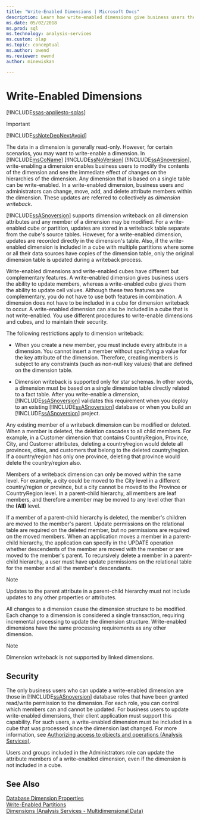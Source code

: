 ```yaml
---
title: "Write-Enabled Dimensions | Microsoft Docs"
description: Learn how write-enabled dimensions give business users the ability to update members.
ms.date: 05/02/2018
ms.prod: sql
ms.technology: analysis-services
ms.custom: olap
ms.topic: conceptual
ms.author: owend
ms.reviewer: owend
author: minewiskan

---
```

# Write-Enabled Dimensions
[!INCLUDE[ssas-appliesto-sqlas](../includes/ssas-appliesto-sqlas.md)]
    
> [!IMPORTANT]  
>  [!INCLUDE[ssNoteDepNextAvoid](../includes/ssnotedepnextavoid-md.md)]  
  
 The data in a dimension is generally read-only. However, for certain scenarios, you may want to write-enable a dimension. In [!INCLUDE[msCoName](../includes/msconame-md.md)] [!INCLUDE[ssNoVersion](../includes/ssnoversion-md.md)] [!INCLUDE[ssASnoversion](../includes/ssasnoversion-md.md)], write-enabling a dimension enables business users to modify the contents of the dimension and see the immediate effect of changes on the hierarchies of the dimension. Any dimension that is based on a single table can be write-enabled. In a write-enabled dimension, business users and administrators can change, move, add, and delete attribute members within the dimension. These updates are referred to collectively as *dimension writeback*.  
  
 [!INCLUDE[ssASnoversion](../includes/ssasnoversion-md.md)] supports dimension writeback on all dimension attributes and any member of a dimension may be modified. For a write-enabled cube or partition, updates are stored in a writeback table separate from the cube's source tables. However, for a write-enabled dimension, updates are recorded directly in the dimension's table. Also, if the write-enabled dimension is included in a cube with multiple partitions where some or all their data sources have copies of the dimension table, only the original dimension table is updated during a writeback process.  
  
 Write-enabled dimensions and write-enabled cubes have different but complementary features. A write-enabled dimension gives business users the ability to update members, whereas a write-enabled cube gives them the ability to update cell values. Although these two features are complementary, you do not have to use both features in combination. A dimension does not have to be included in a cube for dimension writeback to occur. A write-enabled dimension can also be included in a cube that is not write-enabled. You use different procedures to write-enable dimensions and cubes, and to maintain their security.  
  
 The following restrictions apply to dimension writeback:  
  
-   When you create a new member, you must include every attribute in a dimension. You cannot insert a member without specifying a value for the key attribute of the dimension. Therefore, creating members is subject to any constraints (such as non-null key values) that are defined on the dimension table.  
  
-   Dimension writeback is supported only for star schemas. In other words, a dimension must be based on a single dimension table directly related to a fact table. After you write-enable a dimension, [!INCLUDE[ssASnoversion](../includes/ssasnoversion-md.md)] validates this requirement when you deploy to an existing [!INCLUDE[ssASnoversion](../includes/ssasnoversion-md.md)] database or when you build an [!INCLUDE[ssASnoversion](../includes/ssasnoversion-md.md)] project.  
  
 Any existing member of a writeback dimension can be modified or deleted. When a member is deleted, the deletion cascades to all child members. For example, in a Customer dimension that contains CountryRegion, Province, City, and Customer attributes, deleting a country/region would delete all provinces, cities, and customers that belong to the deleted country/region. If a country/region has only one province, deleting that province would delete the country/region also.  
  
 Members of a writeback dimension can only be moved within the same level. For example, a city could be moved to the City level in a different country/region or province, but a city cannot be moved to the Province or CountryRegion level. In a parent-child hierarchy, all members are leaf members, and therefore a member may be moved to any level other than the **(All)** level.  
  
 If a member of a parent-child hierarchy is deleted, the member's children are moved to the member's parent. Update permissions on the relational table are required on the deleted member, but no permissions are required on the moved members. When an application moves a member in a parent-child hierarchy, the application can specify in the UPDATE operation whether descendents of the member are moved with the member or are moved to the member's parent. To recursively delete a member in a parent-child hierarchy, a user must have update permissions on the relational table for the member and all the member's descendants.  
  
> [!NOTE]  
>  Updates to the parent attribute in a parent-child hierarchy must not include updates to any other properties or attributes.  
  
 All changes to a dimension cause the dimension structure to be modified. Each change to a dimension is considered a single transaction, requiring incremental processing to update the dimension structure. Write-enabled dimensions have the same processing requirements as any other dimension.  
  
> [!NOTE]  
>  Dimension writeback is not supported by linked dimensions.  
  
## Security  
 The only business users who can update a write-enabled dimension are those in [!INCLUDE[ssASnoversion](../includes/ssasnoversion-md.md)] database roles that have been granted read/write permission to the dimension. For each role, you can control which members can and cannot be updated. For business users to update write-enabled dimensions, their client application must support this capability. For such users, a write-enabled dimension must be included in a cube that was processed since the dimension last changed. For more information, see [Authorizing access to objects and operations &#40;Analysis Services&#41;](../../analysis-services/multidimensional-models/authorizing-access-to-objects-and-operations-analysis-services.md).  
  
 Users and groups included in the Administrators role can update the attribute members of a write-enabled dimension, even if the dimension is not included in a cube.  
  
## See Also  
 [Database Dimension Properties](../../analysis-services/multidimensional-models-olap-logical-dimension-objects/database-dimension-properties.md)   
 [Write-Enabled Partitions](../../analysis-services/multidimensional-models-olap-logical-cube-objects/partitions-write-enabled-partitions.md)   
 [Dimensions &#40;Analysis Services - Multidimensional Data&#41;](../../analysis-services/multidimensional-models-olap-logical-dimension-objects/dimensions-analysis-services-multidimensional-data.md)  
  
  
